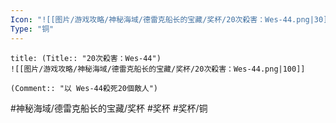 ```yaml
---
Icon: "![[图片/游戏攻略/神秘海域/德雷克船长的宝藏/奖杯/20次殺害：Wes-44.png|30]]"
Type: "铜"
---
```

```ad-common-bronze-trophy
title: (Title:: "20次殺害：Wes-44")
![[图片/游戏攻略/神秘海域/德雷克船长的宝藏/奖杯/20次殺害：Wes-44.png|100]]

(Comment:: "以 Wes-44殺死20個敵人")
```

#神秘海域/德雷克船长的宝藏/奖杯 #奖杯 #奖杯/铜
